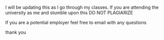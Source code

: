 I will be updating this as I go through my classes.
If you are attending the university as me and stumble upon this DO NOT PLAGIARIZE 

If you are a potential employer feel free to email with any questions

thank you
